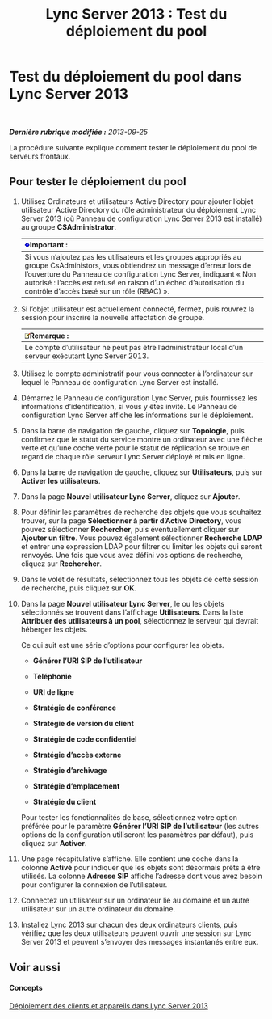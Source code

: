 ﻿---
title: 'Lync Server 2013 : Test du déploiement du pool'
TOCTitle: Test du déploiement du pool
ms:assetid: ffd80617-155a-4041-bbeb-74503e7938dd
ms:mtpsurl: https://technet.microsoft.com/fr-fr/library/Gg413092(v=OCS.15)
ms:contentKeyID: 49299464
ms.date: 05/20/2016
mtps_version: v=OCS.15
ms.translationtype: HT
---

# Test du déploiement du pool dans Lync Server 2013

 

_**Dernière rubrique modifiée :** 2013-09-25_

La procédure suivante explique comment tester le déploiement du pool de serveurs frontaux.

## Pour tester le déploiement du pool

1.  Utilisez Ordinateurs et utilisateurs Active Directory pour ajouter l’objet utilisateur Active Directory du rôle administrateur du déploiement Lync Server 2013 (où Panneau de configuration Lync Server 2013 est installé) au groupe **CSAdministrator**.
    
    <table>
    <thead>
    <tr class="header">
    <th><img src="images/Gg425917.important(OCS.15).gif" title="important" alt="important" />Important :</th>
    </tr>
    </thead>
    <tbody>
    <tr class="odd">
    <td>Si vous n’ajoutez pas les utilisateurs et les groupes appropriés au groupe CsAdministors, vous obtiendrez un message d’erreur lors de l’ouverture du Panneau de configuration Lync Server, indiquant « Non autorisé : l’accès est refusé en raison d’un échec d’autorisation du contrôle d’accès basé sur un rôle (RBAC) ».</td>
    </tr>
    </tbody>
    </table>


2.  Si l’objet utilisateur est actuellement connecté, fermez, puis rouvrez la session pour inscrire la nouvelle affectation de groupe.
    
    <table>
    <thead>
    <tr class="header">
    <th><img src="images/Gg398920.note(OCS.15).gif" title="note" alt="note" />Remarque :</th>
    </tr>
    </thead>
    <tbody>
    <tr class="odd">
    <td>Le compte d’utilisateur ne peut pas être l’administrateur local d’un serveur exécutant Lync Server 2013.</td>
    </tr>
    </tbody>
    </table>


3.  Utilisez le compte administratif pour vous connecter à l’ordinateur sur lequel le Panneau de configuration Lync Server est installé.

4.  Démarrez le Panneau de configuration Lync Server, puis fournissez les informations d’identification, si vous y êtes invité. Le Panneau de configuration Lync Server affiche les informations sur le déploiement.

5.  Dans la barre de navigation de gauche, cliquez sur **Topologie**, puis confirmez que le statut du service montre un ordinateur avec une flèche verte et qu’une coche verte pour le statut de réplication se trouve en regard de chaque rôle serveur Lync Server déployé et mis en ligne.

6.  Dans la barre de navigation de gauche, cliquez sur **Utilisateurs**, puis sur **Activer les utilisateurs**.

7.  Dans la page **Nouvel utilisateur Lync Server**, cliquez sur **Ajouter**.

8.  Pour définir les paramètres de recherche des objets que vous souhaitez trouver, sur la page **Sélectionner à partir d’Active Directory**, vous pouvez sélectionner **Rechercher**, puis éventuellement cliquer sur **Ajouter un filtre**. Vous pouvez également sélectionner **Recherche LDAP** et entrer une expression LDAP pour filtrer ou limiter les objets qui seront renvoyés. Une fois que vous avez défini vos options de recherche, cliquez sur **Rechercher**.

9.  Dans le volet de résultats, sélectionnez tous les objets de cette session de recherche, puis cliquez sur **OK**.

10. Dans la page **Nouvel utilisateur Lync Server**, le ou les objets sélectionnés se trouvent dans l’affichage **Utilisateurs**. Dans la liste **Attribuer des utilisateurs à un pool**, sélectionnez le serveur qui devrait héberger les objets.
    
    Ce qui suit est une série d’options pour configurer les objets.
    
      - **Générer l’URI SIP de l’utilisateur**
    
      - **Téléphonie**
    
      - **URI de ligne**
    
      - **Stratégie de conférence**
    
      - **Stratégie de version du client**
    
      - **Stratégie de code confidentiel**
    
      - **Stratégie d’accès externe**
    
      - **Stratégie d’archivage**
    
      - **Stratégie d’emplacement**
    
      - **Stratégie du client**
    
    Pour tester les fonctionnalités de base, sélectionnez votre option préférée pour le paramètre **Générer l’URI SIP de l’utilisateur** (les autres options de la configuration utiliseront les paramètres par défaut), puis cliquez sur **Activer**.

11. Une page récapitulative s’affiche. Elle contient une coche dans la colonne **Activé** pour indiquer que les objets sont désormais prêts à être utilisés. La colonne **Adresse SIP** affiche l’adresse dont vous avez besoin pour configurer la connexion de l’utilisateur.

12. Connectez un utilisateur sur un ordinateur lié au domaine et un autre utilisateur sur un autre ordinateur du domaine.

13. Installez Lync 2013 sur chacun des deux ordinateurs clients, puis vérifiez que les deux utilisateurs peuvent ouvrir une session sur Lync Server 2013 et peuvent s’envoyer des messages instantanés entre eux.

## Voir aussi

#### Concepts

[Déploiement des clients et appareils dans Lync Server 2013](lync-server-2013-deploying-clients-and-devices.md)

